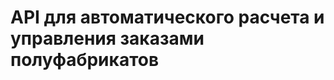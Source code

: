 # API для автоматического расчета и управления заказами полуфабрикатов

<swagger-ui src= "https://raw.githubusercontent.com/TimIrkutsk/Otus-Project/refs/heads/main/docs/assets/Auto_Order_API.yaml" />